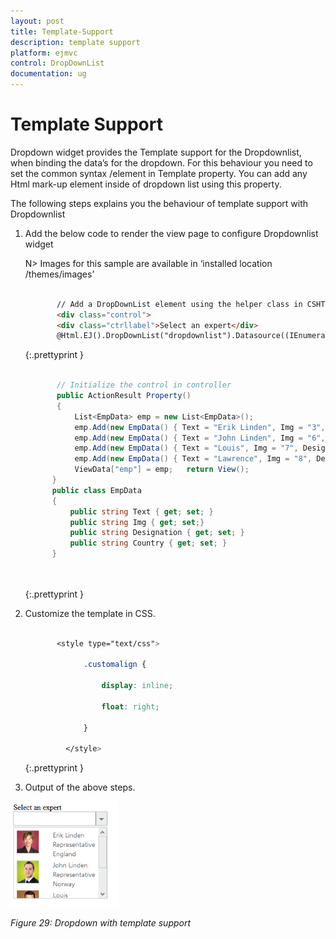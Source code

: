 ```yaml
---
layout: post
title: Template-Support
description: template support
platform: ejmvc
control: DropDownList
documentation: ug
---
```


# Template Support

Dropdown widget provides the Template support for the Dropdownlist, when binding the data’s for the dropdown. For this behaviour you need to set the common syntax /element in Template property. You can add any Html mark-up element inside of dropdown list using this property.

The following steps explains you the behaviour of template support with Dropdownlist

1. Add the below code to render the view page to configure Dropdownlist widget


   N> Images for this sample are available in ‘installed location /themes/images’ 

   ~~~ html

		  // Add a DropDownList element using the helper class in CSHTML
		  <div class="control">
		  <div class="ctrllabel">Select an expert</div>
		  @Html.EJ().DropDownList("dropdownlist").Datasource((IEnumerable<EmpData>)ViewData["emp"]).Width("200px").Template("<img class='eimg' src='../images/Employee/${eimg}.png' alt='employee' height='50px' width='50px'/>" +"<div class="customalign"><div class='ename'> ${Text} </div><div class='desig'> ${Designation} </div><div class='cont'> ${Country} </div></div>")</div></td></tr>

   ~~~
   {:.prettyprint }
   
   ~~~ cs
   
		  // Initialize the control in controller
		  public ActionResult Property()
		  {
			  List<EmpData> emp = new List<EmpData>();
			  emp.Add(new EmpData() { Text = "Erik Linden", Img = "3", Designation = "Representative", Country = "England" });
			  emp.Add(new EmpData() { Text = "John Linden", Img = "6", Designation = "Representative", Country = "Norway" });
			  emp.Add(new EmpData() { Text = "Louis", Img = "7", Designation = "Representative", Country = "Australia" });
			  emp.Add(new EmpData() { Text = "Lawrence", Img = "8", Designation = "Representative", Country = "India" });
			  ViewData["emp"] = emp;   return View();
		 }
		 public class EmpData
		 { 
			 public string Text { get; set; } 
			 public string Img { get; set;}
			 public string Designation { get; set; }
			 public string Country { get; set; }
		 }

		 
   ~~~
   {:.prettyprint }



2. Customize the template in CSS. 


   ~~~ css

		  <style type="text/css">

				.customalign {

					display: inline;

					float: right;

				}

			</style>

   ~~~
   {:.prettyprint }

3. Output of the above steps.


![](Template-Support_images/Template-Support_img2.png)



_Figure 29: Dropdown with template support_  

